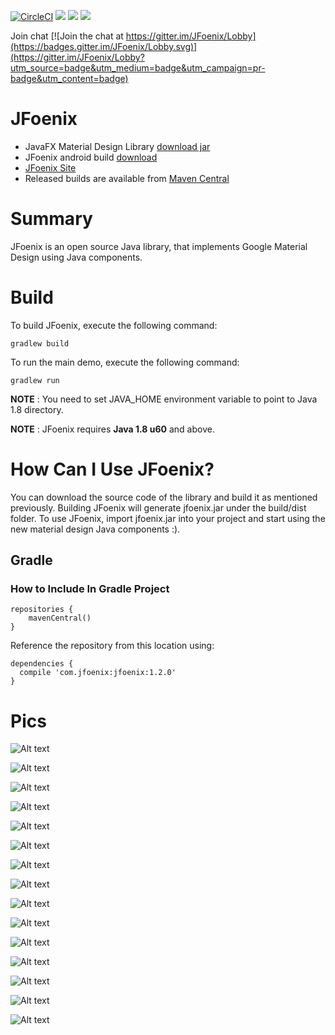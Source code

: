 [![CircleCI](https://circleci.com/gh/jfoenixadmin/JFoenix/tree/master.svg?style=svg)](https://circleci.com/gh/jfoenixadmin/JFoenix/tree/master)
[![][mavenbadge img]][mavenbadge]
[![][versioneye img]][versioneye]
[![][sonar img]][sonar]

Join chat [![Join the chat at https://gitter.im/JFoenix/Lobby](https://badges.gitter.im/JFoenix/Lobby.svg)](https://gitter.im/JFoenix/Lobby?utm_source=badge&utm_medium=badge&utm_campaign=pr-badge&utm_content=badge)

# JFoenix

* JavaFX Material Design Library [download jar](http://www.jfoenix.com/download/jfoenix.jar)
* JFoenix android build [download](http://www.jfoenix.com/download/jfoenix-0.0.0-SNAPSHOT-retrolambda.jar)
* [JFoenix Site](http://www.jfoenix.com)
* Released builds are available from [Maven Central](http://search.maven.org/#search%7Cga%7C1%7CJFoenix)

# Summary
JFoenix is an open source Java library, that implements Google Material Design using Java components.

# Build
To build JFoenix, execute the following command:

    gradlew build

To run the main demo, execute the following command:

    gradlew run
    
**NOTE** : You need to set JAVA_HOME environment variable to point to Java 1.8 directory.

**NOTE** : JFoenix requires **Java 1.8 u60** and above.

# How Can I Use JFoenix?
 You can download the source code of the library and build it as mentioned previously. Building JFoenix will generate jfoenix.jar under the build/dist folder. To use JFoenix, import jfoenix.jar into your project and start using the new material design Java components :).
 
## Gradle
### How to Include In Gradle Project

    repositories {
        mavenCentral()
    }

Reference the repository from this location using:

    dependencies {
      compile 'com.jfoenix:jfoenix:1.2.0'
    }

# Pics

![Alt text](http://jfoenix.com/gif/button.gif "Button Demo")

![Alt text](http://jfoenix.com/gif/checkbox.gif "Check Box Demo")

![Alt text](http://jfoenix.com/gif/toggle-button.gif "Toggle Buton Demo")

![Alt text](http://jfoenix.com/gif/dialog.gif "Dialog Demo")

![Alt text](http://jfoenix.com/gif/listview.gif "List View Demo")

![Alt text](http://jfoenix.com/gif/nodes-list.gif "Nodes List Demo")

![Alt text](http://jfoenix.com/gif/masonry.gif "Masonry Demo")

![Alt text](http://jfoenix.com/gif/slider.gif "Slider Demo")

![Alt text](http://jfoenix.com/gif/spinner.gif "Spinner Demo")

![Alt text](http://jfoenix.com/gif/icons-snackbar.gif "Icons-Snackbar Demo")

![Alt text](http://jfoenix.com/gif/colorpicker-beta.gif "Color Picker Demo")

![Alt text](http://jfoenix.com/gif/datepicker.gif "Date Picker Demo")

![Alt text](http://jfoenix.com/gif/timepicker.gif "Time Picker Demo")

![Alt text](http://jfoenix.com/gif/treetableview.gif "Tree Table View")

![Alt text](http://jfoenix.com/gif/grouping.gif "Grouping Demo")


[mavenbadge]:https://search.maven.org/#search%7Cga%7C1%7Cg%3A%22com.jfoenix%22%20AND%20a%3A%22jfoenix%22
[mavenbadge img]:https://maven-badges.herokuapp.com/maven-central/com.jfoenix/jfoenix/badge.svg

[versioneye]:https://www.versioneye.com/user/projects/58da091024ef3e0045217361
[versioneye img]:https://www.versioneye.com/user/projects/58da091024ef3e0045217361/badge.svg

[sonar]:https://sonarqube.com/dashboard?id=com.jfoenix%3Ajfoenix-root
[sonar img]:https://sonarqube.com/api/badges/gate?key=com.jfoenix:jfoenix-root

